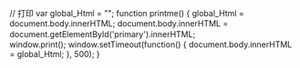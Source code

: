 // 打印
var global_Html = "";
function printme() {
	global_Html = document.body.innerHTML;
	document.body.innerHTML = document.getElementById('primary').innerHTML;　　　　　　　　　　　　　　
	window.print();
	window.setTimeout(function() {
		document.body.innerHTML = global_Html;
	}, 500);
}
